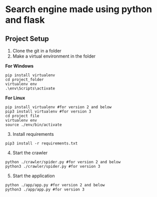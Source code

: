 # Search engine made using python and flask

## Project Setup

1. Clone the git in a folder
2. Make a virtual environment in the folder

**For Windows**
```
pip install virtualenv
cd project_folder
virtualenv env
.\env\Scripts\activate
```

**For Linux**
```
pip install virtualenv #for version 2 and below 
pip3 install virtualenv #for version 3
cd project file
virtualenv env
source ./env/bin/activate
```

3. Install requirements
```
pip3 install -r requirements.txt
```

4. Start the crawler
```
python ./crawler/spider.py #for version 2 and below
python3 ./crawler/spider.py #for version 3
```

5. Start the application
```
python ./app/app.py #for version 2 and below
python3 ./app/app.py #for version 3
```

